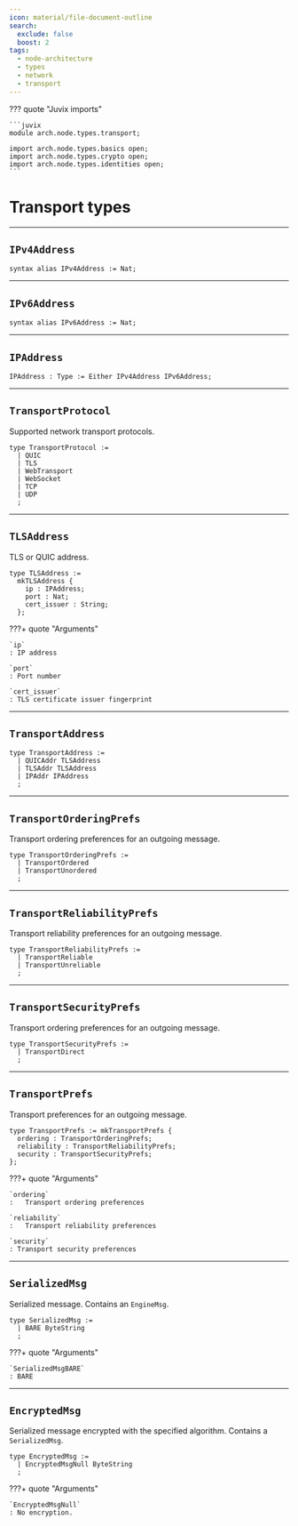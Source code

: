 ```yaml
---
icon: material/file-document-outline
search:
  exclude: false
  boost: 2
tags:
  - node-architecture
  - types
  - network
  - transport
---
```


??? quote "Juvix imports"

    ```juvix
    module arch.node.types.transport;

    import arch.node.types.basics open;
    import arch.node.types.crypto open;
    import arch.node.types.identities open;
    ```

# Transport types

---

## `IPv4Address`

```juvix
syntax alias IPv4Address := Nat;
```

---

## `IPv6Address`

```juvix
syntax alias IPv6Address := Nat;
```

---

## `IPAddress`

```juvix
IPAddress : Type := Either IPv4Address IPv6Address;
```

---

## `TransportProtocol`

Supported network transport protocols.

```juvix
type TransportProtocol :=
  | QUIC
  | TLS
  | WebTransport
  | WebSocket
  | TCP
  | UDP
  ;
```

---

## `TLSAddress`

TLS or QUIC address.

```juvix
type TLSAddress :=
  mkTLSAddress {
    ip : IPAddress;
    port : Nat;
    cert_issuer : String;
  };
```


???+ quote "Arguments"

    `ip`
    : IP address

    `port`
    : Port number

    `cert_issuer`
    : TLS certificate issuer fingerprint

---

## `TransportAddress`

```juvix
type TransportAddress :=
  | QUICAddr TLSAddress
  | TLSAddr TLSAddress
  | IPAddr IPAddress
  ;
```

---

## `TransportOrderingPrefs`

Transport ordering preferences for an outgoing message.

```juvix
type TransportOrderingPrefs :=
  | TransportOrdered
  | TransportUnordered
  ;
```

---

## `TransportReliabilityPrefs`

Transport reliability preferences for an outgoing message.

```juvix
type TransportReliabilityPrefs :=
  | TransportReliable
  | TransportUnreliable
  ;
```

---

## `TransportSecurityPrefs`

Transport ordering preferences for an outgoing message.

```juvix
type TransportSecurityPrefs :=
  | TransportDirect
  ;
```

---

## `TransportPrefs`

Transport preferences for an outgoing message.

```juvix
type TransportPrefs := mkTransportPrefs {
  ordering : TransportOrderingPrefs;
  reliability : TransportReliabilityPrefs;
  security : TransportSecurityPrefs;
};
```

???+ quote "Arguments"

    `ordering`
    :	Transport ordering preferences

    `reliability`
    :	Transport reliability preferences

    `security`
    : Transport security preferences

---

## `SerializedMsg`

Serialized message.
Contains an `EngineMsg`.

<!-- --8<-- [start:SerializedMsg] -->
```juvix
type SerializedMsg :=
  | BARE ByteString
  ;
```
<!-- --8<-- [end:SerializedMsg] -->

???+ quote "Arguments"

    `SerializedMsgBARE`
    : BARE

---

## `EncryptedMsg`

Serialized message encrypted with the specified algorithm.
Contains a `SerializedMsg`.

<!-- --8<-- [start:EncryptedMsg] -->
```juvix
type EncryptedMsg :=
  | EncryptedMsgNull ByteString
  ;
```
<!-- --8<-- [end:EncryptedMsg] -->

???+ quote "Arguments"

    `EncryptedMsgNull`
    : No encryption.

